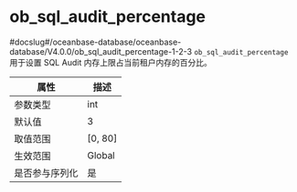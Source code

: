 ob_sql_audit_percentage 
============================================
#docslug#/oceanbase-database/oceanbase-database/V4.0.0/ob_sql_audit_percentage-1-2-3
`ob_sql_audit_percentage` 用于设置 SQL Audit 内存上限占当前租户内存的百分比。


| **属性**  |  **描述**   |
|---------|-----------|
| 参数类型    | int       |
| 默认值     | 3         |
| 取值范围    | \[0, 80\] |
| 生效范围    | Global    |
| 是否参与序列化 | 是         |


